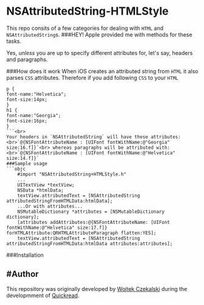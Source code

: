NSAttributedString-HTMLStyle
============================

This repo consits of a few categories for dealing with `HTML` and `NSAttributedString`s. 
###HEY! Apple provided me with methods for these tasks.

Yes, *unless* you are up to specify different attributes for, let's say, headers and paragraphs.

###How does it work
When iOS creates an attributed string from `HTML` it also parses `CSS` attributes. Therefore if you add following `CSS` to your `HTML`<br> 
```
p {
font-name:"Helvetica";
font-size:14px;
}
h1 {
font-name:"Georgia";
font-size:16px;
}
```<br>
Your headers in `NSAttributedString` will have these attributes: <br>`@{NSFontAttributeName : [UIFont fontWithName:@"Georgia" size:16.f]}`<br> whereas paragraphs will be attributed with:<br>`@{NSFontAttributeName : [UIFont fontWithName:@"Helvetica" size:14.f]}`
###Sample usage
```objc
	#import "NSAttributedString+HTMLStyle.h"
	...
	UITextView *textView;  
	NSData *htmlData;
	textView.attributedText = [NSAttributedString attributedStringFromHTMLData:htmlData];
	...Or with attributes...
	NSMutableDictionary *attributes = [NSMutableDictionary dictionary];
	[attributes addAttributes:@{NSFontAttributeName: [UIFont fontWithName:@"Helvetica" size:17.f]} forHTMLAttribute:QRHTMLAttributeParagraph flatten:YES];
	textView.attributedText = [NSAttributedString attributedStringFromHTMLData:htmlData attributes:attributes];
```
###Installation

#Author
----
This repository was originally developed by [Wojtek Czekalski](http://twitter.com/wczekalski) during the developmment of [Quickread](http://quickreadapp.com).